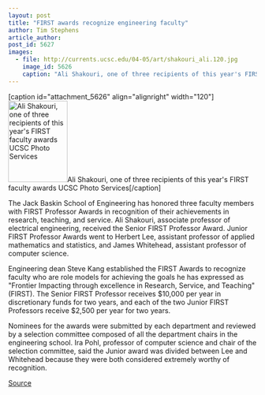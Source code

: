 ```yaml
---
layout: post
title: "FIRST awards recognize engineering faculty"
author: Tim Stephens
article_author: 
post_id: 5627
images:
  - file: http://currents.ucsc.edu/04-05/art/shakouri_ali.120.jpg
    image_id: 5626
    caption: "Ali Shakouri, one of three recipients of this year's FIRST faculty awards UCSC Photo Services"
---
```


[caption id="attachment_5626" align="alignright" width="120"]<a href="http://dev-ucsc-news.pantheonsite.io/wp-content/uploads/2005/04/shakouri_ali.120.jpg"><img class="size-full wp-image-5626" src="http://dev-ucsc-news.pantheonsite.io/wp-content/uploads/2005/04/shakouri_ali.120.jpg" alt="Ali Shakouri, one of three recipients of this year's FIRST faculty awards UCSC Photo Services" width="120" height="165" /></a>Ali Shakouri, one of three recipients of this year's FIRST faculty awards UCSC Photo Services[/caption]
<a name="content" id="content"></a>
<p>
  The Jack Baskin School of Engineering has honored three faculty members with FIRST Professor Awards in recognition of their achievements in research, teaching, and service. Ali Shakouri, associate professor of electrical engineering, received the Senior FIRST Professor Award. Junior FIRST Professor Awards went to Herbert Lee, assistant professor of applied mathematics and statistics, and James Whitehead, assistant professor of computer science.
</p>
<p>
  Engineering dean Steve Kang established the FIRST Awards to recognize faculty who are role models for achieving the goals he has expressed as "Frontier Impacting through excellence in Research, Service, and Teaching" (FIRST). The Senior FIRST Professor receives $10,000 per year in discretionary funds for two years, and each of the two Junior FIRST Professors receive $2,500 per year for two years.
</p>
<p>
  Nominees for the awards were submitted by each department and reviewed by a selection committee composed of all the department chairs in the engineering school. Ira Pohl, professor of computer science and chair of the selection committee, said the Junior award was divided between Lee and Whitehead because they were both considered extremely worthy of recognition.
</p>
<p><a href="http://www1.ucsc.edu/currents/04-05/04-11/awards-first.asp" title="Permalink to awards-first">Source</a></p>
